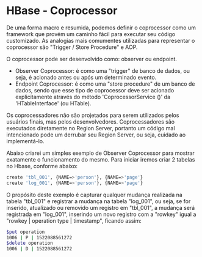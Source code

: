 # HBase - Coprocessor

De uma forma macro e resumida, podemos definir o coprocessor como um framework que provém um caminho fácil para executar seu código customizado. As analogias mais comumentes utilizadas para representar o coprocessor são "Trigger / Store Procedure" e AOP. 

O coprocessor pode ser desenvolvido como: observer ou endpoint. 
- Observer Coprocessor: é como uma "trigger" de banco de dados, ou seja, é acionado antes ou após um determinado evento. 
- Endpoint Coprocessor: é como uma "store procedure" de um banco de dados, sendo que esse tipo de coprocessor deve ser acionado explicitamente através do método 'CoprocessorService ()' da 'HTableInterface' (ou HTable).

Os coprocessadores não são projetados para serem utilizados pelos usuários finais, mas pelos desenvolvedores. Coprocessadores são executados diretamente no Region Server, portanto um código mal intencionado pode um derrubar seu Region Server, ou seja, cuidado ao implementá-lo.

Abaixo criarei um simples exemplo de Observer Coprocessor para mostrar exatamente o funcionamento do mesmo. 
Para iniciar iremos criar 2 tabelas no Hbase, conforme abaixo:

```sh
create 'tbl_001', {NAME=>'person'}, {NAME=>'page'}
create 'log_001', {NAME=>'person'}, {NAME=>'page'}
```

O propósito deste exemplo é capturar qualquer mudança realizada na tabela "tbl_001" e registrar a mudança na tabela "log_001", ou seja, se for inserido, atualizado ou removido um registro em "tbl_001", a mudança será registrada em "log_001", inserindo um novo registro com a "rowkey" igual a "rowkey | operation type | timestamp", ficando assim:

```sh
$put operation
1006 | P | 1522088561272 
$delete operation
1006 | D | 1522088561272
```
